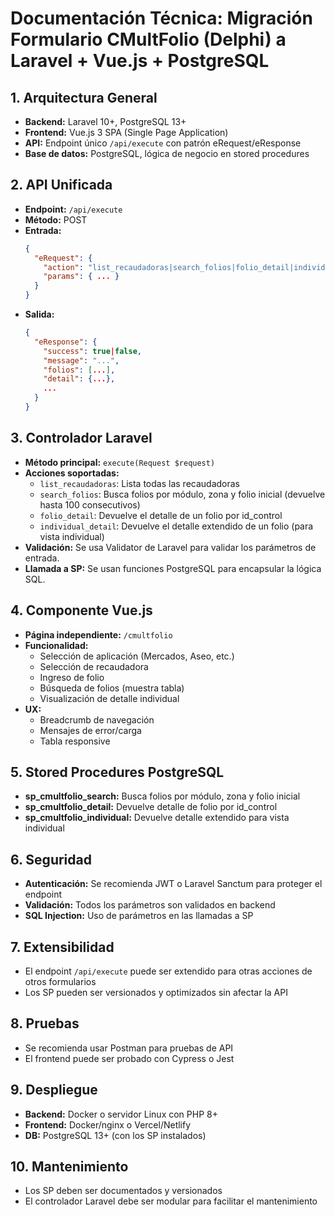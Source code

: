 # Documentación Técnica: Migración Formulario CMultFolio (Delphi) a Laravel + Vue.js + PostgreSQL

## 1. Arquitectura General
- **Backend:** Laravel 10+, PostgreSQL 13+
- **Frontend:** Vue.js 3 SPA (Single Page Application)
- **API:** Endpoint único `/api/execute` con patrón eRequest/eResponse
- **Base de datos:** PostgreSQL, lógica de negocio en stored procedures

## 2. API Unificada
- **Endpoint:** `/api/execute`
- **Método:** POST
- **Entrada:**
  ```json
  {
    "eRequest": {
      "action": "list_recaudadoras|search_folios|folio_detail|individual_detail",
      "params": { ... }
    }
  }
  ```
- **Salida:**
  ```json
  {
    "eResponse": {
      "success": true|false,
      "message": "...",
      "folios": [...],
      "detail": {...},
      ...
    }
  }
  ```

## 3. Controlador Laravel
- **Método principal:** `execute(Request $request)`
- **Acciones soportadas:**
  - `list_recaudadoras`: Lista todas las recaudadoras
  - `search_folios`: Busca folios por módulo, zona y folio inicial (devuelve hasta 100 consecutivos)
  - `folio_detail`: Devuelve el detalle de un folio por id_control
  - `individual_detail`: Devuelve el detalle extendido de un folio (para vista individual)
- **Validación:** Se usa Validator de Laravel para validar los parámetros de entrada.
- **Llamada a SP:** Se usan funciones PostgreSQL para encapsular la lógica SQL.

## 4. Componente Vue.js
- **Página independiente:** `/cmultfolio`
- **Funcionalidad:**
  - Selección de aplicación (Mercados, Aseo, etc.)
  - Selección de recaudadora
  - Ingreso de folio
  - Búsqueda de folios (muestra tabla)
  - Visualización de detalle individual
- **UX:**
  - Breadcrumb de navegación
  - Mensajes de error/carga
  - Tabla responsive

## 5. Stored Procedures PostgreSQL
- **sp_cmultfolio_search:** Busca folios por módulo, zona y folio inicial
- **sp_cmultfolio_detail:** Devuelve detalle de folio por id_control
- **sp_cmultfolio_individual:** Devuelve detalle extendido para vista individual

## 6. Seguridad
- **Autenticación:** Se recomienda JWT o Laravel Sanctum para proteger el endpoint
- **Validación:** Todos los parámetros son validados en backend
- **SQL Injection:** Uso de parámetros en las llamadas a SP

## 7. Extensibilidad
- El endpoint `/api/execute` puede ser extendido para otras acciones de otros formularios
- Los SP pueden ser versionados y optimizados sin afectar la API

## 8. Pruebas
- Se recomienda usar Postman para pruebas de API
- El frontend puede ser probado con Cypress o Jest

## 9. Despliegue
- **Backend:** Docker o servidor Linux con PHP 8+
- **Frontend:** Docker/nginx o Vercel/Netlify
- **DB:** PostgreSQL 13+ (con los SP instalados)

## 10. Mantenimiento
- Los SP deben ser documentados y versionados
- El controlador Laravel debe ser modular para facilitar el mantenimiento

